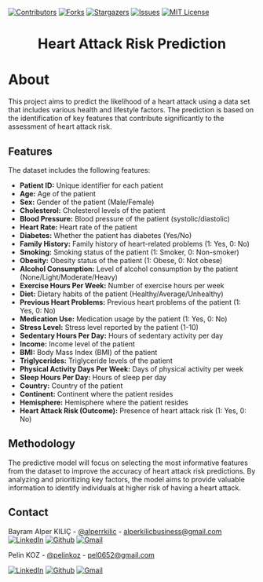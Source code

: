 <a name="readme-top"></a>

[![Contributors][contributors-shield]][contributors-url]
[![Forks][forks-shield]][forks-url]
[![Stargazers][stars-shield]][stars-url]
[![Issues][issues-shield]][issues-url]
[![MIT License][license-shield]][license-url]


<div align="center"><h1>Heart Attack Risk Prediction</h1></div>

# About

This project aims to predict the likelihood of a heart attack using a data set that includes various health and lifestyle factors. The prediction is based on the identification of key features that contribute significantly to the assessment of heart attack risk.

## Features

The dataset includes the following features:

- **Patient ID:** Unique identifier for each patient
- **Age:** Age of the patient
- **Sex:** Gender of the patient (Male/Female)
- **Cholesterol:** Cholesterol levels of the patient
- **Blood Pressure:** Blood pressure of the patient (systolic/diastolic)
- **Heart Rate:** Heart rate of the patient
- **Diabetes:** Whether the patient has diabetes (Yes/No)
- **Family History:** Family history of heart-related problems (1: Yes, 0: No)
- **Smoking:** Smoking status of the patient (1: Smoker, 0: Non-smoker)
- **Obesity:** Obesity status of the patient (1: Obese, 0: Not obese)
- **Alcohol Consumption:** Level of alcohol consumption by the patient (None/Light/Moderate/Heavy)
- **Exercise Hours Per Week:** Number of exercise hours per week
- **Diet:** Dietary habits of the patient (Healthy/Average/Unhealthy)
- **Previous Heart Problems:** Previous heart problems of the patient (1: Yes, 0: No)
- **Medication Use:** Medication usage by the patient (1: Yes, 0: No)
- **Stress Level:** Stress level reported by the patient (1-10)
- **Sedentary Hours Per Day:** Hours of sedentary activity per day
- **Income:** Income level of the patient
- **BMI:** Body Mass Index (BMI) of the patient
- **Triglycerides:** Triglyceride levels of the patient
- **Physical Activity Days Per Week:** Days of physical activity per week
- **Sleep Hours Per Day:** Hours of sleep per day
- **Country:** Country of the patient
- **Continent:** Continent where the patient resides
- **Hemisphere:** Hemisphere where the patient resides
- **Heart Attack Risk (Outcome):** Presence of heart attack risk (1: Yes, 0: No)

## Methodology

The predictive model will focus on selecting the most informative features from the dataset to improve the accuracy of heart attack risk predictions. By analyzing and prioritizing key factors, the model aims to provide valuable information to identify individuals at higher risk of having a heart attack.

## Contact


Bayram Alper KILIÇ - [@alperrkilic](https://www.linkedin.com/in/bayram-alper-kilic/) - alperkilicbusiness@gmail.com  
[![LinkedIn][linkedin-shield]][linkedin-url]
[![Github][github-shield]][github1-url]
[![Gmail][gmail-shield]][gmail1-url]


Pelin KOZ - [@pelinkoz](https://github.com/pelinkoz) - pel0652@gmail.com

[![LinkedIn][linkedin-shield]][linkedin2-url]
[![Github][github-shield]][github2-url]
[![Gmail][gmail-shield]][gmail2-url]


<!-- Shields -->

[contributors-shield]: https://img.shields.io/github/contributors/alperrkilic/heart-attack-prediction.svg?style=for-the-badge
[forks-shield]: https://img.shields.io/github/forks/alperrkilic/heart-attack-prediction.svg?style=for-the-badge
[stars-shield]: https://img.shields.io/github/stars/alperrkilic/heart-attack-prediction.svg?style=for-the-badge
[issues-shield]: https://img.shields.io/github/issues/alperrkilic/heart-attack-prediction.svg?style=for-the-badge
[license-shield]: https://img.shields.io/github/license/alperrkilic/heart-attack-prediction.svg?style=for-the-badge
[github-shield]: https://img.shields.io/badge/GitHub-100000?style=for-the-badge&logo=github&logoColor=white
[gmail-shield]: https://img.shields.io/badge/Gmail-D14836?style=for-the-badge&logo=gmail&logoColor=white
[linkedin-shield]: https://img.shields.io/badge/-LinkedIn-black.svg?style=for-the-badge&logo=linkedin&colorB=555


<!-- Shield URL -->

[contributors-url]: https://github.com/alperrkilic/heart-attack-prediction/graphs/contributors
[forks-url]: https://github.com/alperrkilic/heart-attack-prediction/network/members
[stars-url]: https://github.com/alperrkilic/heart-attack-prediction/stargazers
[issues-url]: https://github.com/alperrkilic/heart-attack-prediction/issues
[license-url]: https://github.com/alperrkilic/heart-attack-prediction/blob/master/LICENSE.txt


<!-- Contact Links -->

[linkedin-url]: https://www.linkedin.com/in/bayram-alper-kilic/
[linkedin2-url]: https://www.linkedin.com/in/pelin-koz-5a2874222/

[github1-url]:https://github.com/alperrkilic
[github2-url]: https://github.com/pelinkoz

[gmail1-url]: mailto:alperkilicbusiness@gmail.com
[gmail2-url]: mailto:pel0652@gmail.com